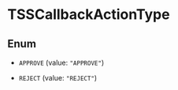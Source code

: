 

# TSSCallbackActionType

## Enum


* `APPROVE` (value: `"APPROVE"`)

* `REJECT` (value: `"REJECT"`)




